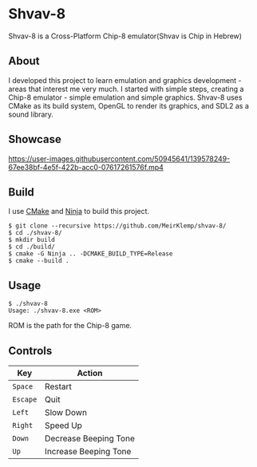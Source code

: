 # Shvav-8
Shvav-8 is a Cross-Platform Chip-8 emulator(Shvav is Chip in Hebrew)

## About
I developed this project to learn emulation and graphics development - areas that interest me very much.
I started with simple steps, creating a Chip-8 emulator - simple emulation and simple graphics.
Shvav-8 uses CMake as its build system, OpenGL to render its graphics, and SDL2 as a sound library.

## Showcase
https://user-images.githubusercontent.com/50945641/139578249-67ee38bf-4e5f-422b-acc0-07617261576f.mp4

## Build
I use [CMake](https://cmake.org/) and [Ninja](https://ninja-build.org/) to build this project.
``` shell
$ git clone --recursive https://github.com/MeirKlemp/shvav-8/
$ cd ./shvav-8/
$ mkdir build
$ cd ./build/
$ cmake -G Ninja .. -DCMAKE_BUILD_TYPE=Release
$ cmake --build .
```

## Usage
``` shell
$ ./shvav-8
Usage: ./shvav-8.exe <ROM>
```
ROM is the path for the Chip-8 game.

## Controls
| Key      | Action                |
|----------|-----------------------|
| `Space`  | Restart               |
| `Escape` | Quit                  |
| `Left`   | Slow Down             |
| `Right`  | Speed Up              |
| `Down`   | Decrease Beeping Tone |
| `Up`     | Increase Beeping Tone |
